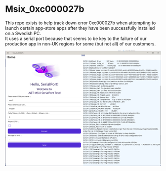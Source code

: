 # Msix_0xc000027b

This repo exists to help track down error 0xc000027b when attempting to launch certain app-store apps after they have been successfully installed on a Swedish PC.  
It uses a serial port because that seems to be key to the failure of our production app in non-UK regions for some (but not all) of our customers.

![App connected to an EPS32](https://raw.githubusercontent.com/Keflon/Msix_0xc000027b/refs/heads/com/SampleImage.png "App connected to an EPS32")
